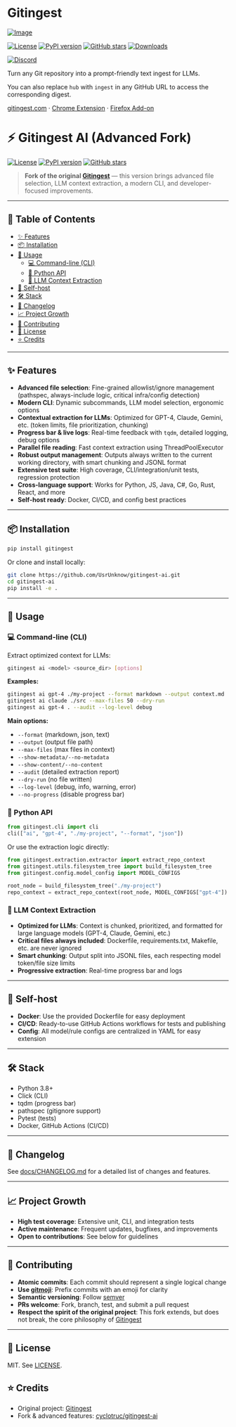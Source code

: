 # Gitingest

[![Image](./docs/frontpage.png "Gitingest main page")](https://gitingest.com)

[![License](https://img.shields.io/badge/license-MIT-blue.svg)](https://github.com/cyclotruc/gitingest/blob/main/LICENSE)
[![PyPI version](https://badge.fury.io/py/gitingest.svg)](https://badge.fury.io/py/gitingest)
[![GitHub stars](https://img.shields.io/github/stars/cyclotruc/gitingest?style=social.svg)](https://github.com/cyclotruc/gitingest)
[![Downloads](https://pepy.tech/badge/gitingest)](https://pepy.tech/project/gitingest)

[![Discord](https://dcbadge.limes.pink/api/server/https://discord.com/invite/zerRaGK9EC)](https://discord.com/invite/zerRaGK9EC)

Turn any Git repository into a prompt-friendly text ingest for LLMs.

You can also replace `hub` with `ingest` in any GitHub URL to access the corresponding digest.

[gitingest.com](https://gitingest.com) · [Chrome Extension](https://chromewebstore.google.com/detail/adfjahbijlkjfoicpjkhjicpjpjfaood) · [Firefox Add-on](https://addons.mozilla.org/firefox/addon/gitingest)

# ⚡ Gitingest AI (Advanced Fork)

[![License](https://img.shields.io/badge/license-MIT-blue.svg)](LICENSE)
[![PyPI version](https://badge.fury.io/py/gitingest.svg)](https://pypi.org/project/gitingest/)
[![GitHub stars](https://img.shields.io/github/stars/cyclotruc/gitingest?style=social.svg)](https://github.com/cyclotruc/gitingest)

> **Fork of the original [Gitingest](https://github.com/arthurhenry/gitingest)** — this version brings advanced file selection, LLM context extraction, a modern CLI, and developer-focused improvements.

---

## 📑 Table of Contents
- [✨ Features](#-features)
- [📦 Installation](#-installation)
- [🚀 Usage](#-usage)
  - [💻 Command-line (CLI)](#-command-line-cli)
  - [🐍 Python API](#-python-api)
  - [🤖 LLM Context Extraction](#-llm-context-extraction)
- [🐳 Self-host](#-self-host)
- [🛠️ Stack](#️-stack)
- [📝 Changelog](#-changelog)
- [📈 Project Growth](#-project-growth)
- [🤝 Contributing](#-contributing)
- [🪪 License](#-license)
- [⭐ Credits](#-credits)

---

## ✨ Features

- **Advanced file selection**: Fine-grained allowlist/ignore management (pathspec, always-include logic, critical infra/config detection)
- **Modern CLI**: Dynamic subcommands, LLM model selection, ergonomic options
- **Contextual extraction for LLMs**: Optimized for GPT-4, Claude, Gemini, etc. (token limits, file prioritization, chunking)
- **Progress bar & live logs**: Real-time feedback with `tqdm`, detailed logging, debug options
- **Parallel file reading**: Fast context extraction using ThreadPoolExecutor
- **Robust output management**: Outputs always written to the current working directory, with smart chunking and JSONL format
- **Extensive test suite**: High coverage, CLI/integration/unit tests, regression protection
- **Cross-language support**: Works for Python, JS, Java, C#, Go, Rust, React, and more
- **Self-host ready**: Docker, CI/CD, and config best practices

---

## 📦 Installation

```bash
pip install gitingest
```

Or clone and install locally:

```bash
git clone https://github.com/UsrUnknow/gitingest-ai.git
cd gitingest-ai
pip install -e .
```

---

## 🚀 Usage

### 💻 Command-line (CLI)

Extract optimized context for LLMs:

```bash
gitingest ai <model> <source_dir> [options]
```

**Examples:**
```bash
gitingest ai gpt-4 ./my-project --format markdown --output context.md
gitingest ai claude ./src --max-files 50 --dry-run
gitingest ai gpt-4 . --audit --log-level debug
```

**Main options:**
- `--format` (markdown, json, text)
- `--output` (output file path)
- `--max-files` (max files in context)
- `--show-metadata/--no-metadata`
- `--show-content/--no-content`
- `--audit` (detailed extraction report)
- `--dry-run` (no file written)
- `--log-level` (debug, info, warning, error)
- `--no-progress` (disable progress bar)

### 🐍 Python API

```python
from gitingest.cli import cli
cli(["ai", "gpt-4", "./my-project", "--format", "json"])
```

Or use the extraction logic directly:

```python
from gitingest.extraction.extractor import extract_repo_context
from gitingest.utils.filesystem_tree import build_filesystem_tree
from gitingest.config.model_config import MODEL_CONFIGS

root_node = build_filesystem_tree("./my-project")
repo_context = extract_repo_context(root_node, MODEL_CONFIGS["gpt-4"])
```

### 🤖 LLM Context Extraction

- **Optimized for LLMs**: Context is chunked, prioritized, and formatted for large language models (GPT-4, Claude, Gemini, etc.)
- **Critical files always included**: Dockerfile, requirements.txt, Makefile, etc. are never ignored
- **Smart chunking**: Output split into JSONL files, each respecting model token/file size limits
- **Progressive extraction**: Real-time progress bar and logs

---

## 🐳 Self-host

- **Docker**: Use the provided Dockerfile for easy deployment
- **CI/CD**: Ready-to-use GitHub Actions workflows for tests and publishing
- **Config**: All model/rule configs are centralized in YAML for easy extension

---

## 🛠️ Stack

- Python 3.8+
- Click (CLI)
- tqdm (progress bar)
- pathspec (gitignore support)
- Pytest (tests)
- Docker, GitHub Actions (CI/CD)

---

## 📝 Changelog

See [docs/CHANGELOG.md](docs/CHANGELOG.md) for a detailed list of changes and features.

---

## 📈 Project Growth

- **High test coverage**: Extensive unit, CLI, and integration tests
- **Active maintenance**: Frequent updates, bugfixes, and improvements
- **Open to contributions**: See below for guidelines

---

## 🤝 Contributing

- **Atomic commits**: Each commit should represent a single logical change
- **Use [gitmoji](https://gitmoji.dev/)**: Prefix commits with an emoji for clarity
- **Semantic versioning**: Follow [semver](https://semver.org/)
- **PRs welcome**: Fork, branch, test, and submit a pull request
- **Respect the spirit of the original project**: This fork extends, but does not break, the core philosophy of [Gitingest](https://github.com/arthurhenry/gitingest)

---

## 🪪 License

MIT. See [LICENSE](LICENSE).

## ⭐ Credits

- Original project: [Gitingest](https://github.com/arthurhenry/gitingest)
- Fork & advanced features: [cyclotruc/gitingest-ai](https://github.com/UsrUnknow/gitingest-ai)
